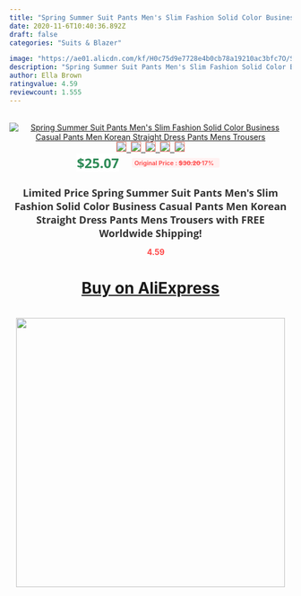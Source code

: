 ```yaml
---
title: "Spring Summer Suit Pants Men's Slim Fashion Solid Color Business Casual Pants Men Korean Straight Dress Pants Mens Trousers"
date: 2020-11-6T10:40:36.892Z
draft: false
categories: "Suits & Blazer"

image: "https://ae01.alicdn.com/kf/H0c75d9e7728e4b0cb78a19210ac3bfc7O/Spring-Summer-Suit-Pants-Men-s-Slim-Fashion-Solid-Color-Business-Casual-Pants-Men-Korean-Straight.jpg"
description: "Spring Summer Suit Pants Men's Slim Fashion Solid Color Business Casual Pants Men Korean Straight Dress Pants Mens Trousers"
author: Ella Brown
ratingvalue: 4.59
reviewcount: 1.555
---
```

<br>
<div style="text-align: center;">
<a href="https://s.click.aliexpress.com/e/_AsK61P" target="_blank" rel="nofollow noopener noreferrer"><img alt="Spring Summer Suit Pants Men's Slim Fashion Solid Color Business Casual Pants Men Korean Straight Dress Pants Mens Trousers" class="magnifier-image" src="https://ae01.alicdn.com/kf/H0c75d9e7728e4b0cb78a19210ac3bfc7O/Spring-Summer-Suit-Pants-Men-s-Slim-Fashion-Solid-Color-Business-Casual-Pants-Men-Korean-Straight.jpg_640x640.jpg">
<br>
<img style="border:1px solid salmon" src="https://ae01.alicdn.com/kf/H0c75d9e7728e4b0cb78a19210ac3bfc7O/Spring-Summer-Suit-Pants-Men-s-Slim-Fashion-Solid-Color-Business-Casual-Pants-Men-Korean-Straight.jpg_120x120.jpg">&nbsp;&nbsp;<img style="border:1px solid salmon" src="https://ae01.alicdn.com/kf/H426478a486fb4878bbb206cb4d83fcd7a/Spring-Summer-Suit-Pants-Men-s-Slim-Fashion-Solid-Color-Business-Casual-Pants-Men-Korean-Straight.jpg_120x120.jpg">&nbsp;&nbsp;<img style="border:1px solid salmon" src="https://ae01.alicdn.com/kf/Hd31ee99e08994f7b8bea45f373053b31s/Spring-Summer-Suit-Pants-Men-s-Slim-Fashion-Solid-Color-Business-Casual-Pants-Men-Korean-Straight.jpg_120x120.jpg">&nbsp;&nbsp;<img style="border:1px solid salmon" src="https://ae01.alicdn.com/kf/Hc4257a46a30f4aa691ab108a8a20204b0/Spring-Summer-Suit-Pants-Men-s-Slim-Fashion-Solid-Color-Business-Casual-Pants-Men-Korean-Straight.jpg_120x120.jpg">&nbsp;&nbsp;<img style="border:1px solid salmon" src="https://ae01.alicdn.com/kf/H69eef5b335a5406a987ade87ef9c9658M/Spring-Summer-Suit-Pants-Men-s-Slim-Fashion-Solid-Color-Business-Casual-Pants-Men-Korean-Straight.jpg_120x120.jpg"></a></div><br0>
<div style="text-align: center;"><span style="background-color: white; border: 0px; box-sizing: border-box; color: seagreen; display: inline-block; font-family: &quot;open sans&quot; , &quot;arial&quot; , &quot;helvetica&quot; , sans-serif , &quot;heiti&quot;; font-size: 24px; font-stretch: inherit; font-weight: 700; line-height: inherit; margin: 0px 10px 0px 0px; padding: 0px; vertical-align: middle;">$25.07 </span>
<span style="background: rgb(255 , 241 , 241); border-radius: 3px; border: 0px; box-sizing: border-box; color: #ff4747; display: inline-block; font-family: inherit; font-size: 12px; font-stretch: inherit; font-style: inherit; font-variant: inherit; font-weight: 600; line-height: inherit; margin: 0px; padding: 2px 5px; transform: scale(0.9); vertical-align: middle;">Original Price : <b style="text-decoration: line-through;">$30.20 </b> 17%&nbsp;&nbsp;</span></div>
<h1 style="color: #333333; display: inline-block; font-family: &quot;open sans&quot; , &quot;arial&quot; , &quot;helvetica&quot; , sans-serif , &quot;heiti&quot;; font-size: 18px; font-stretch: inherit; font-weight: 700; text-align: center;">Limited Price Spring Summer Suit Pants Men's Slim Fashion Solid Color Business Casual Pants Men Korean Straight Dress Pants Mens Trousers with FREE Worldwide Shipping!</h1>
<div style="color: #ff4747; text-align: center;">
<img src="https://4.bp.blogspot.com/-M0ZcTcb-5uY/XleCXlxnR4I/AAAAAAAAAEc/OrjgMkXV1oMQFaCRZj5HQwOCBcu3w1FegCPcBGAYYCw/s1600/star.png" style="height: 15px;">&nbsp;<b>4.59</b></div>
<div class="button_cont" align="center"><a class="buynow_a" href="https://s.click.aliexpress.com/e/_AsK61P" target="_blank" rel="nofollow noopener noreferrer"><H1>Buy on AliExpress</H1></a></div><br>
<div class="separator" style="clear: both; text-align: center;">
<img src="https://lh3.googleusercontent.com/-pTy5HemUv9M/XlePHvY0dAI/AAAAAAAAAE4/0nX5iRUoIWY8eMW9Dpxeirr157OZliDIgCLcBGAsYHQ/s1600/badge.gif" width="480">
</div>
